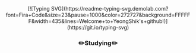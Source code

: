 <div align="center">
  [![Typing SVG](https://readme-typing-svg.demolab.com?font=Fira+Code&size=23&pause=1000&color=272727&background=FFFFFF&width=435&lines=Welcome+to+YeongShik's+github!)](https://git.io/typing-svg)
</div>

<h3 align="center"> ✏️Studying✏️ </h3>
<div align="center">
  
</div>
